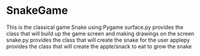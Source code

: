 # SnakeGame
This is the classical game Snake using Pygame
surface.py provides the class that will build up the game screen and making drawings on the screen
snake.py provides the class that will create the snake for the user
applepy provides the class that will create the apple/snack to eat to grow the snake



